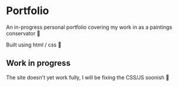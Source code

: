# Portfolio

An in-progress personal portfolio covering my work in as a paintings conservator :art:

Built using html / css  🔧

## Work in progress

The site doesn't yet work fully, I will be fixing the CSS/JS soonish 🌱
